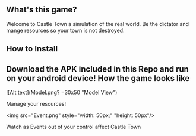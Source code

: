 What's this game?
-----------------------
Welcome to Castle Town a simulation of the real world. Be the dictator and mange resources so your town is not destroyed.

How to Install
-----------------------------
Download the APK included in this Repo and run on your android device!
How the game looks like
--------------------------
![Alt text](Model.png? =30x50 "Model View")

Manage your resources!

<img src="Event.png"  style="width: 50px;" "height: 50px"/>

Watch as Events out of your control affect Castle Town
